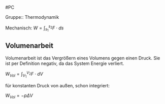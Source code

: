 #PC 

Gruppe:: Thermodynamik

Mechanisch: $W=\int _{s_1} ^{s_2}F \cdot ds$ 

## Volumenarbeit

Volumenarbeit ist das Vergrößern eines Volumens gegen einen Druck. Sie ist per Definition negativ, da das System Energie verliert.

$W_{Vol}=\int _{V_1} ^{V_2}F \cdot dV$ 

für konstanten Druck von außen, schon integriert:

$W_{Vol}=-p\Delta V$


